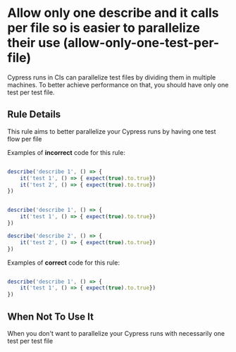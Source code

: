 # Allow only one describe and it calls per file so is easier to parallelize their use (allow-only-one-test-per-file)

Cypress runs in CIs can parallelize test files by dividing them in multiple machines. To better achieve performance on that, you should have only one test per test file.


## Rule Details

This rule aims to better parallelize your Cypress runs by having one test flow per file

Examples of **incorrect** code for this rule:

```js

describe('describe 1', () => {
    it('test 1', () => { expect(true).to.true})
    it('test 2', () => { expect(true).to.true})
})

```
```js

describe('describe 1', () => {
    it('test 1', () => { expect(true).to.true})
})

describe('describe 2', () => {
    it('test 2', () => { expect(true).to.true})
})

```

Examples of **correct** code for this rule:

```js

describe('describe 1', () => {
    it('test 1', () => { expect(true).to.true})
})

```

## When Not To Use It

When you don't want to parallelize your Cypress runs with necessarily one test per test file
